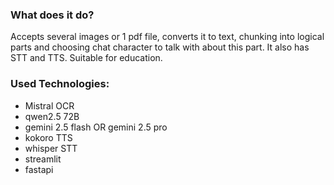 ### What does it do?

Accepts several images or 1 pdf file, converts it to text, chunking into logical parts and choosing chat character to talk with about this part. It also has STT and TTS. Suitable for education.

### Used Technologies:
- Mistral OCR
- qwen2.5 72B
- gemini 2.5 flash OR gemini 2.5 pro
- kokoro TTS
- whisper STT
- streamlit
- fastapi
